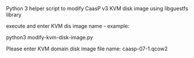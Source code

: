 Python 3 helper script to modify CaasP v3 KVM disk image using libguestfs library

execute and enter KVM dis image name - example:

  python3 modify-kvm-disk-image.py

  Please enter KVM domain disk image file name: caasp-07-1.qcow2

